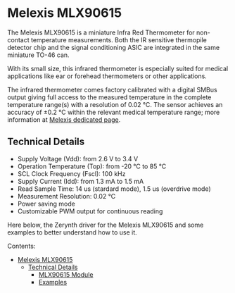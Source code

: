 # Melexis MLX90615

The Melexis MLX90615 is a miniature Infra Red Thermometer for non-contact temperature measurements. Both the IR sensitive thermopile detector chip and the signal conditioning ASIC are integrated in the same miniature TO-46 can.

With its small size, this infrared thermometer is especially suited for medical applications like ear or forehead thermometers or other applications.

The infrared thermometer comes factory calibrated with a digital SMBus output giving full access to the measured temperature in the complete temperature range(s) with a resolution of 0.02 °C. The sensor achieves an accuracy of ±0.2 °C within the relevant medical temperature range; more information at [Melexis dedicated page](http://www.melexis.com/Infrared-Thermometer-Sensors/Infrared-Thermometer-Sensors/MLX90615-685.aspx).

## Technical Details


* Supply Voltage (Vdd): from 2.6 V to 3.4 V
* Operation Temperature (Top): from -20 °C to 85 °C
* SCL Clock Frequency (Fscl): 100 kHz
* Supply Current (Idd): from 1.3 mA to 1.5 mA
* Read Sample Time: 14 us (stardard mode), 1.5 us (overdrive mode)
* Measurement Resolution: 0.02 °C
* Power saving mode
* Customizable PWM output for continuous reading

Here below, the Zerynth driver for the Melexis MLX90615 and some examples to better understand how to use it.


Contents:

-   [Melexis MLX90615](/latest/reference/libs/melexis/mlx90615/docs/)
    -   [Technical Details](/latest/reference/libs/melexis/mlx90615/docs/#technical-details)
        -   [MLX90615 Module](/latest/reference/libs/melexis/mlx90615/docs/mlx90615/)
        -   [Examples](/latest/reference/libs/melexis/mlx90615/docs/examples/)
<!--stackedit_data:
eyJoaXN0b3J5IjpbLTExMDM2NDk1MzVdfQ==
-->
